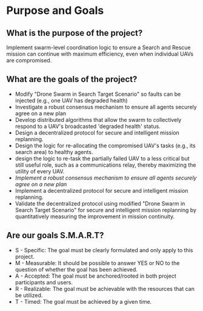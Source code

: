 <h1>Purpose and Goals</h1>
<h2>What is the purpose of the project?</h2>
Implement swarm-level coordination logic to ensure a Search and Rescue mission can continue with maximum efficiency, even when individual UAVs are compromised.

<h2>What are the goals of the project?</h2>
<ul>
    <li>Modify "Drone Swarm in Search Target Scenario" so faults can be injected (e.g., one UAV has degraded health)</li>
    <li>Investigate a robust consensus mechanism to ensure all agents securely agree on a new plan</li>
    <li>Develop distributed algorithms that allow the swarm to collectively respond to a UAV's broadcasted 'degraded health' status.</li>
    <li>Design a decentralized protocol for secure and intelligent mission replanning.</li>
    <li>Design the logic for re-allocating the compromised UAV's tasks (e.g., its search area) to healthy agents.</li>
    <li>design the logic to re-task the partially failed UAV to a less critical but still useful role, such as a communications relay, thereby maximizing the utility of every UAV.</li>
    <li><i>Implement a robust consensus mechanism to ensure all agents securely agree on a new plan</i></li>
    <li>Implement a decentralized protocol for secure and intelligent mission replanning.</li>
    <li>Validate the decentralized protocol using modified "Drone Swarm in Search Target Scenario" for secure and intelligent mission replanning by quantitatively measuring the improvement in mission continuity.</li>
</ul>

<h2>Are our goals S.M.A.R.T?</h2>
<ul>
    <li>S - Specific: The goal must be clearly formulated and only apply to this project.</li>
    <li>M - Measurable: It should be possible to answer YES or NO to the question of whether the goal has been achieved.</li>
    <li>A - Accepted: The goal must be anchored/rooted in both project participants and users.</li>
    <li>R - Realizable: The goal must be achievable with the resources that can be utilized.</li>
    <li>T - Timed: The goal must be achieved by a given time.</li>
</ul>